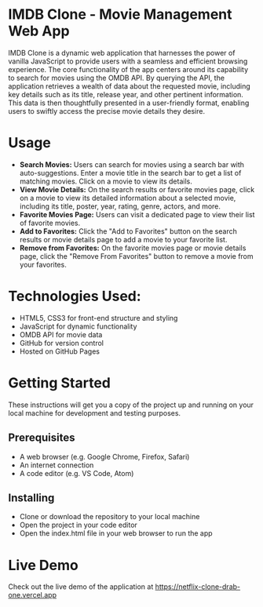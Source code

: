 # IMDB Clone - Movie Management Web App
IMDB Clone is a dynamic web application that harnesses the power of vanilla JavaScript to provide users with a seamless and efficient browsing experience.
The core functionality of the app centers around its capability to search for movies using the OMDB API.
By querying the API, the application retrieves a wealth of data about the requested movie, including key details such as its title, release year, and other pertinent information. 
This data is then thoughtfully presented in a user-friendly format, enabling users to swiftly access the precise movie details they desire.

# Usage
- **Search Movies:** Users can search for movies using a search bar with auto-suggestions. Enter a movie title in the search bar to get a list of matching movies. Click on a movie to view its details.
- **View Movie Details:** On the search results or favorite movies page, click on a movie to view its detailed information about a selected movie, including its title, poster, year, rating, genre, actors, and more.
- **Favorite Movies Page:** Users can visit a dedicated page to view their list of favorite movies.
- **Add to Favorites:** Click the "Add to Favorites" button on the search results or movie details page to add a movie to your favorite list.
- **Remove from Favorites:** On the favorite movies page or movie details page, click the "Remove From Favorites" button to remove a movie from your favorites.

# Technologies Used:
- HTML5, CSS3 for front-end structure and styling
- JavaScript for dynamic functionality
- OMDB API for movie data
- GitHub for version control
- Hosted on GitHub Pages

# Getting Started
These instructions will get you a copy of the project up and running on your local machine for development and testing purposes.

## Prerequisites
- A web browser (e.g. Google Chrome, Firefox, Safari)
- An internet connection
- A code editor (e.g. VS Code, Atom)
## Installing
- Clone or download the repository to your local machine
- Open the project in your code editor
- Open the index.html file in your web browser to run the app

# Live Demo
Check out the live demo of the application at https://netflix-clone-drab-one.vercel.app
